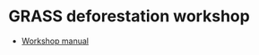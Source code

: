 # GRASS deforestation workshop

* [Workshop manual](https://workshop.isnew.info/grass-deforestation/)
